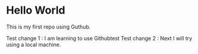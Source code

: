# Hello World

This is my first repo using Guthub.

Test change 1 : I am learning to use Githubtest
Test change 2 : Next I will try using a local machine.
